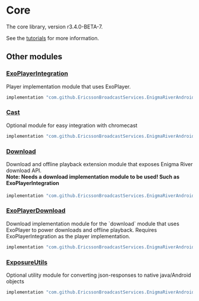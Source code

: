 # Core

The core library, version r3.4.0-BETA-7.

See the [tutorials](tutorials/index.md) for more information.

## Other modules

### [ExoPlayerIntegration](https://github.com/EricssonBroadcastServices/EnigmaRiverAndroidExoPlayerIntegration/tree/r3.4.0-BETA-7)

<p>Player implementation module that uses ExoPlayer.</p>

```gradle
implementation "com.github.EricssonBroadcastServices.EnigmaRiverAndroid:exoplayerintegration:r3.4.0-BETA-7"
```

### [Cast](https://github.com/EricssonBroadcastServices/EnigmaRiverAndroidCast/tree/r3.4.0-BETA-7)

<p>Optional module for easy integration with chromecast</p>

```gradle
implementation "com.github.EricssonBroadcastServices.EnigmaRiverAndroid:cast:r3.4.0-BETA-7"
```

### [Download](https://github.com/EricssonBroadcastServices/EnigmaRiverAndroidDownload/tree/r3.4.0-BETA-7)

<p>Download and offline playback extension module that exposes Enigma River download API.</p>
<h4 style="margin-top: -1em">Note: Needs a download implementation module to be used! Such as ExoPlayerIntegration</h4>

```gradle
implementation "com.github.EricssonBroadcastServices.EnigmaRiverAndroid:download:r3.4.0-BETA-7"
```

### [ExoPlayerDownload](https://github.com/EricssonBroadcastServices/EnigmaRiverAndroidExoPlayerDownload/tree/r3.4.0-BETA-7)

<p>Download implementation module for the `download` module that uses ExoPlayer to power downloads and offline playback. Requires ExoPlayerIntegration as the player implementation.</p>

```gradle
implementation "com.github.EricssonBroadcastServices.EnigmaRiverAndroid:exoPlayerDownload:r3.4.0-BETA-7"
```

### [ExposureUtils](https://github.com/EricssonBroadcastServices/EnigmaRiverAndroidExposureUtils/tree/r3.4.0-BETA-7)

<p>Optional utility module for converting json-responses to native java/Android objects</p>

```gradle
implementation "com.github.EricssonBroadcastServices.EnigmaRiverAndroid:exposureUtils:r3.4.0-BETA-7"
```